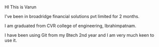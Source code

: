HI This is Varun

I've been in broadridge financial solutions pvt limited for 2 months.

I am graduated from CVR college of engineering, Ibrahimpatnam.

I have been using Git from my Btech 2nd year and I am very much keen to use it.
